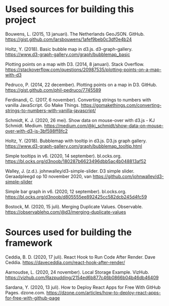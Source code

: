 # Used sources for building this project

Bouwens, L. (2015, 13 januari). The Netherlands GeoJSON. GitHub. https://gist.github.com/larsbouwens/1afef9beb0c3df0e4b24

Holtz, Y. (2018). Basic bubble map in d3.js. d3-graph-gallery. https://www.d3-graph-gallery.com/graph/bubblemap_basic

Plotting points on a map with D3. (2014, 8 januari). Stack Overflow. https://stackoverflow.com/questions/20987535/plotting-points-on-a-map-with-d3

Pedruco, P. (2014, 22 december). Plotting points on a map in D3. GitHub. https://gist.github.com/phil-pedruco/7745589

Ferdinandi, C. (2017, 6 november). Converting strings to numbers with vanilla JavaScript. Go Make Things. https://gomakethings.com/converting-strings-to-numbers-with-vanilla-javascript/

Schmidt, K. J. (2020, 26 mei). Show data on mouse-over with d3.js - KJ Schmidt. Medium. https://medium.com/@kj_schmidt/show-data-on-mouse-over-with-d3-js-3bf598ff8fc2

Holtz, Y. (2018). Bubblemap with tooltip in d3.js. D3.js graph gallery. https://www.d3-graph-gallery.com/graph/bubblemap_tooltip.html

Simple tooltips in v6. (2020, 14 september). bl.ocks.org. https://bl.ocks.org/d3noob/180287b6623496dbb5ac4b048813af52

Walley, J. (z.d.). johnwalley/d3-simple-slider. D3 simple slider. Geraadpleegd op 10 november 2020, van https://github.com/johnwalley/d3-simple-slider

Simple bar graph in v6. (2020, 12 september). bl.ocks.org. https://bl.ocks.org/d3noob/d805555ee892425cc582dcb245d4fc59

Bostock, M. (2020, 15 juli). Merging Duplicate Values. Observable. https://observablehq.com/@d3/merging-duplicate-values

# Sources used for building the framework

Ceddia, B. D. (2020, 17 juli). React Hook to Run Code After Render. Dave Ceddia. https://daveceddia.com/react-hook-after-render/

Aarnoudse, L. (2020, 24 november). Local Storage Example. VizHub. https://vizhub.com/Razpudding/2154ed6b877c46b0866b04b46db46409 

Sardana, Y. (2020, 13 juli). How to Deploy React Apps for Free With GitHub Pages. dzone.com. https://dzone.com/articles/how-to-deploy-react-apps-for-free-with-github-page